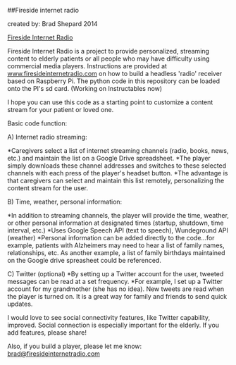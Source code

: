
##Fireside internet radio

created by: Brad Shepard  2014

[Fireside Internet Radio](www.firesideinternetradio.com)

Fireside Internet Radio is a project to provide personalized, streaming content to elderly patients or all people who may have difficulty using commercial media players.  Instructions are provided at www.firesideinternetradio.com on how to build a headless 'radio' receiver based on Raspberry Pi.  The python code in this repository can be loaded onto the PI's sd card. (Working on Instructables now)

I hope you can use this code as a starting point to customize a content stream for your patient or loved one.  

Basic code function:

A) Internet radio streaming:

*Caregivers select a list of internet streaming channels (radio, books, news, etc.) and maintain the list on a Google Drive spreadsheet.
*The player simply downloads these channel addresses and switches to these selected channels with each press of the player's headset button.
*The advantage is that caregivers can select and maintain this list remotely, personalizing the content stream for the user.

B) Time, weather, personal information:

*In addition to streaming channels, the player will provide the time, weather, or other personal information at designated times (startup, shutdown, time interval, etc.)
*Uses Google Speech API (text to speech), Wundeground API (weather)
*Personal information can be added directly to the code...for example, patients with Alzheimers may need to hear a list of family names, relationships, etc. As another example, a list of family birthdays maintained on the Google drive spreasheet could be referenced.

C) Twitter (optional)
*By setting up a Twitter account for the user, tweeted messages can be read at a set frequency.
*For example, I set up a Twitter account for my grandmother (she has no idea).  New tweets are read when the player is turned on.  It is a great way for family and friends to send quick updates.


I would love to see social connectivity features, like Twitter capability, improved.  Social connection is especially important for the elderly.  If you add features, please share!

Also, if you build a player, please let me know:  brad@firesideinternetradio.com

